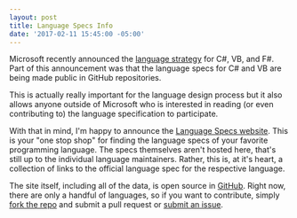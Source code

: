 ```yaml
---
layout: post
title: Language Specs Info
date: '2017-02-11 15:45:00 -05:00'
---
```

 
Microsoft recently announced the [language strategy](https://blogs.msdn.microsoft.com/dotnet/2017/02/01/the-net-language-strategy/) for C#, VB, and F#. Part of this announcement was that the language specs for C# and VB are being made public in GitHub repositories.

This is actually really important for the language design process but it also allows anyone outside of Microsoft who is interested in reading (or even contributing to) the language specification to participate.

With that in mind, I'm happy to announce the [Language Specs website](http://www.languagespecs.info/). This is your "one stop shop" for finding the language specs of your favorite programming language. The specs themselves aren't hosted here, that's still up to the individual language maintainers. Rather, this is, at it's heart, a collection of links to the official language spec for the respective language.

The site itself, including all of the data, is open source in [GitHub](https://github.com/scottdorman/languagespecs.info). Right now, there are only a handful of languages, so if you want to contribute, simply [fork the repo](https://github.com/scottdorman/languagespecs.info/fork) and submit a pull request or [submit an issue](https://github.com/scottdorman/languagespecs.info/issues).